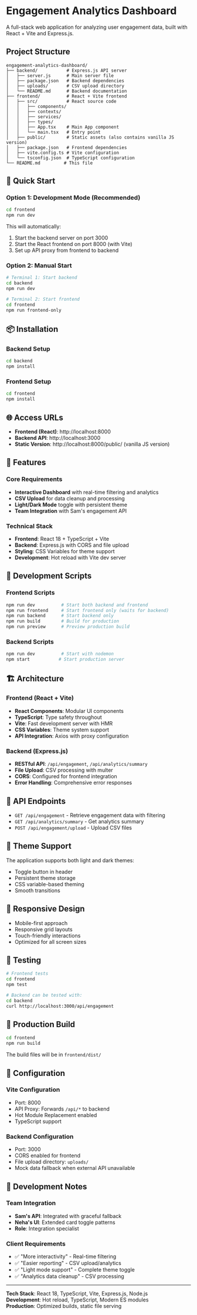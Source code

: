 # Engagement Analytics Dashboard

A full-stack web application for analyzing user engagement data, built with React + Vite and Express.js.

## Project Structure

```
engagement-analytics-dashboard/
├── backend/           # Express.js API server
│   ├── server.js      # Main server file
│   ├── package.json   # Backend dependencies
│   ├── uploads/       # CSV upload directory
│   └── README.md      # Backend documentation
├── frontend/          # React + Vite frontend
│   ├── src/           # React source code
│   │   ├── components/
│   │   ├── contexts/
│   │   ├── services/
│   │   ├── types/
│   │   ├── App.tsx    # Main App component
│   │   └── main.tsx   # Entry point
│   ├── public/        # Static assets (also contains vanilla JS version)
│   ├── package.json   # Frontend dependencies
│   ├── vite.config.ts # Vite configuration
│   └── tsconfig.json  # TypeScript configuration
└── README.md         # This file
```

## 🚀 Quick Start

### Option 1: Development Mode (Recommended)
```bash
cd frontend
npm run dev
```
This will automatically:
1. Start the backend server on port 3000
2. Start the React frontend on port 8000 (with Vite)
3. Set up API proxy from frontend to backend

### Option 2: Manual Start
```bash
# Terminal 1: Start backend
cd backend
npm run dev

# Terminal 2: Start frontend
cd frontend
npm run frontend-only
```

## 📦 Installation

### Backend Setup
```bash
cd backend
npm install
```

### Frontend Setup
```bash
cd frontend
npm install
```

## 🌐 Access URLs

- **Frontend (React)**: http://localhost:8000
- **Backend API**: http://localhost:3000
- **Static Version**: http://localhost:8000/public/ (vanilla JS version)

## 🎯 Features

### Core Requirements
- **Interactive Dashboard** with real-time filtering and analytics
- **CSV Upload** for data cleanup and processing
- **Light/Dark Mode** toggle with persistent theme
- **Team Integration** with Sam's engagement API

### Technical Stack
- **Frontend**: React 18 + TypeScript + Vite
- **Backend**: Express.js with CORS and file upload
- **Styling**: CSS Variables for theme support
- **Development**: Hot reload with Vite dev server

## 🔧 Development Scripts

### Frontend Scripts
```bash
npm run dev          # Start both backend and frontend
npm run frontend     # Start frontend only (waits for backend)
npm run backend      # Start backend only
npm run build        # Build for production
npm run preview      # Preview production build
```

### Backend Scripts
```bash
npm run dev          # Start with nodemon
npm start           # Start production server
```

## 🏗️ Architecture

### Frontend (React + Vite)
- **React Components**: Modular UI components
- **TypeScript**: Type safety throughout
- **Vite**: Fast development server with HMR
- **CSS Variables**: Theme system support
- **API Integration**: Axios with proxy configuration

### Backend (Express.js)
- **RESTful API**: `/api/engagement`, `/api/analytics/summary`
- **File Upload**: CSV processing with multer
- **CORS**: Configured for frontend integration
- **Error Handling**: Comprehensive error responses

## 🔄 API Endpoints

- `GET /api/engagement` - Retrieve engagement data with filtering
- `GET /api/analytics/summary` - Get analytics summary
- `POST /api/engagement/upload` - Upload CSV files

## 🎨 Theme Support

The application supports both light and dark themes:
- Toggle button in header
- Persistent theme storage
- CSS variable-based theming
- Smooth transitions

## 📱 Responsive Design

- Mobile-first approach
- Responsive grid layouts
- Touch-friendly interactions
- Optimized for all screen sizes

## 🧪 Testing

```bash
# Frontend tests
cd frontend
npm test

# Backend can be tested with:
cd backend
curl http://localhost:3000/api/engagement
```

## 🚀 Production Build

```bash
cd frontend
npm run build
```
The build files will be in `frontend/dist/`

## 🔧 Configuration

### Vite Configuration
- Port: 8000
- API Proxy: Forwards `/api/*` to backend
- Hot Module Replacement enabled
- TypeScript support

### Backend Configuration
- Port: 3000
- CORS enabled for frontend
- File upload directory: `uploads/`
- Mock data fallback when external API unavailable

## 📖 Development Notes

### Team Integration
- **Sam's API**: Integrated with graceful fallback
- **Neha's UI**: Extended card toggle patterns
- **Role**: Integration specialist

### Client Requirements
- ✅ "More interactivity" - Real-time filtering
- ✅ "Easier reporting" - CSV upload/analytics
- ✅ "Light mode support" - Complete theme toggle
- ✅ "Analytics data cleanup" - CSV processing

---

**Tech Stack**: React 18, TypeScript, Vite, Express.js, Node.js  
**Development**: Hot reload, TypeScript, Modern ES modules  
**Production**: Optimized builds, static file serving 